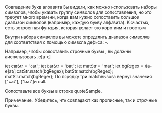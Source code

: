 Совпадение букв алфавита
Вы видели, как можно использовать наборы символов, чтобы указать группу символов для сопоставления, но это требует много времени, когда вам нужно сопоставить большой диапазон символов (например, каждую букву алфавита). К счастью, есть встроенная функция, которая делает это коротким и простым.

Внутри набора символов вы можете определить диапазон символов для соответствия с помощью символа дефиса: -.

Например, чтобы сопоставить строчные буквы , вы должны aиспользовать .e[a-e]

let catStr = "cat";
let batStr = "bat";
let matStr = "mat";
let bgRegex = /[a-e]at/;
catStr.match(bgRegex);
batStr.match(bgRegex);
matStr.match(bgRegex);
По порядку три matchвызова вернут значения ["cat"], ["bat"]и null.

Сопоставьте все буквы в строке quoteSample.

Примечание . Убедитесь, что совпадают как прописные, так и строчные буквы.

